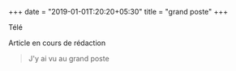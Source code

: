 +++
date = "2019-01-01T:20:20+05:30"
title = "grand poste"
+++

Télé
<!--more-->
Article en cours de rédaction

> J'y ai vu au grand poste
